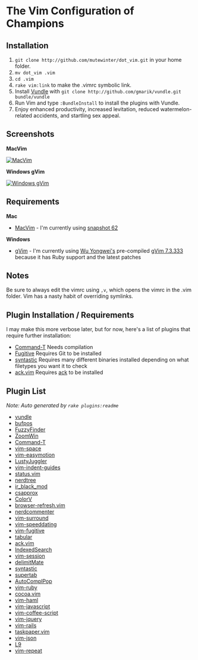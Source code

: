 # The Vim Configuration of Champions

## Installation

1. `git clone http://github.com/mutewinter/dot_vim.git` in your home folder.
2. `mv dot_vim .vim`
3. `cd .vim`
3. `rake vim:link` to make the .vimrc symbolic link.
4. Install [Vundle](https://github.com/gmarik/vundle) with `git clone http://github.com/gmarik/vundle.git bundle/vundle`
4. Run Vim and type `:BundleInstall` to install the plugins with Vundle.
5. Enjoy enhanced productivity, increased levitation, reduced watermelon-related accidents, and startling sex appeal.

## Screenshots


**MacVim**

[![MacVim](https://github.com/mutewinter/dot_vim/raw/master/screenshots/MacVim1_small.png)](https://github.com/mutewinter/dot_vim/raw/master/screenshots/MacVim1.png)


**Windows gVim**

[![Windows gVim](https://github.com/mutewinter/dot_vim/raw/master/screenshots/Windows1_small.png)](https://github.com/mutewinter/dot_vim/raw/master/screenshots/Windows1.png)


## Requirements

**Mac**

 * [MacVim](http://code.google.com/p/macvim/) - I'm currently using [snapshot 62](https://github.com/b4winckler/macvim/downloads)

**Windows**

 * [gVim](http://www.vim.org/download.php#pc) - I'm currently using [Wu Yongwei's](http://wyw.dcweb.cn) pre-compiled [gVim 7.3.333](http://wyw.dcweb.cn/download.asp?path=vim&file=gvim73.zip) because it has Ruby support and the latest patches

## Notes

Be sure to always edit the vimrc using `,v`, which opens the vimrc in the .vim folder. Vim has a nasty habit of overriding symlinks.

## Plugin Installation / Requirements

I may make this more verbose later, but for now, here's a list of plugins that require further installation:

 * [Command-T](https://github.com/wincent/Command-T) Needs compilation
 * [Fugitive](https://github.com/tpope/vim-fugitive) Requires Git to be installed
 * [syntastic](https://github.com/scrooloose/syntastic) Requires many different binaries installed depending on what filetypes you want it to check
 * [ack.vim](https://github.com/mileszs/ack.vim) Requires [ack](http://betterthangrep.com/) to be installed

## Plugin List

_Note: Auto generated by `rake plugins:readme`_


 * [vundle](https://github.com/gmarik/vundle)
 * [bufpos](https://github.com/mutewinter/bufpos)
 * [FuzzyFinder](https://github.com/vim-scripts/FuzzyFinder)
 * [ZoomWin](https://github.com/vim-scripts/ZoomWin)
 * [Command-T](https://github.com/wincent/Command-T)
 * [vim-space](https://github.com/spiiph/vim-space)
 * [vim-easymotion](https://github.com/Lokaltog/vim-easymotion)
 * [LustyJuggler](https://github.com/mutewinter/LustyJuggler)
 * [vim-indent-guides](https://github.com/mutewinter/vim-indent-guides)
 * [status.vim](https://github.com/dickeytk/status.vim)
 * [nerdtree](https://github.com/scrooloose/nerdtree)
 * [ir_black_mod](https://github.com/mutewinter/ir_black_mod)
 * [csapprox](https://github.com/godlygeek/csapprox)
 * [ColorV](https://github.com/Rykka/ColorV)
 * [browser-refresh.vim](https://github.com/mkitt/browser-refresh.vim)
 * [nerdcommenter](https://github.com/scrooloose/nerdcommenter)
 * [vim-surround](https://github.com/tpope/vim-surround)
 * [vim-speeddating](https://github.com/tpope/vim-speeddating)
 * [vim-fugitive](https://github.com/tpope/vim-fugitive)
 * [tabular](https://github.com/godlygeek/tabular)
 * [ack.vim](https://github.com/mileszs/ack.vim)
 * [IndexedSearch](https://github.com/vim-scripts/IndexedSearch)
 * [vim-session](https://github.com/xolox/vim-session)
 * [delimitMate](https://github.com/Raimondi/delimitMate)
 * [syntastic](https://github.com/scrooloose/syntastic)
 * [supertab](https://github.com/ervandew/supertab)
 * [AutoComplPop](https://github.com/vim-scripts/AutoComplPop)
 * [vim-ruby](https://github.com/vim-ruby/vim-ruby)
 * [cocoa.vim](https://github.com/msanders/cocoa.vim)
 * [vim-haml](https://github.com/tpope/vim-haml)
 * [vim-javascript](https://github.com/pangloss/vim-javascript)
 * [vim-coffee-script](https://github.com/kchmck/vim-coffee-script)
 * [vim-jquery](https://github.com/itspriddle/vim-jquery)
 * [vim-rails](https://github.com/tpope/vim-rails)
 * [taskpaper.vim](https://github.com/mutewinter/taskpaper.vim)
 * [vim-json](https://github.com/leshill/vim-json)
 * [L9](https://github.com/vim-scripts/L9)
 * [vim-repeat](https://github.com/tpope/vim-repeat)
